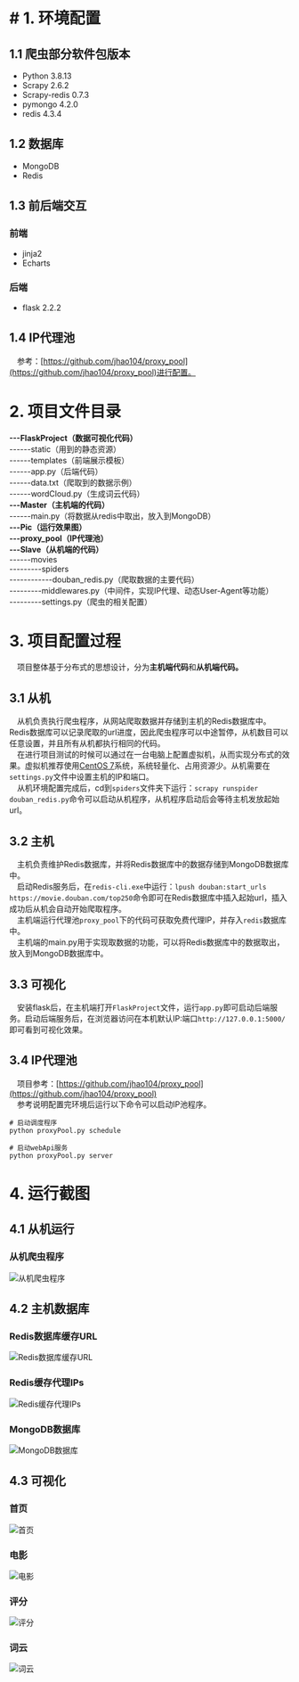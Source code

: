 # # 1. 环境配置
## 1.1 爬虫部分软件包版本
- Python 3.8.13
- Scrapy 2.6.2
- Scrapy-redis 0.7.3
- pymongo 4.2.0
- redis 4.3.4
## 1.2 数据库
- MongoDB
- Redis
## 1.3 前后端交互
### 前端
- jinja2
- Echarts
### 后端
- flask 2.2.2
## 1.4 IP代理池
&ensp;&ensp;参考：[https://github.com/jhao104/proxy_pool](https://github.com/jhao104/proxy_pool)进行配置。
# 2. 项目文件目录
**---FlaskProject（数据可视化代码）**<br>
------static（用到的静态资源）<br>
------templates（前端展示模板）<br>
------app.py（后端代码）<br>
------data.txt（爬取到的数据示例）<br>
------wordCloud.py（生成词云代码）<br>
**---Master（主机端的代码）**<br>
------main.py（将数据从redis中取出，放入到MongoDB）<br>
**---Pic（运行效果图）**<br>
**---proxy_pool（IP代理池）**<br>
**---Slave（从机端的代码）**<br>
------movies<br>
---------spiders<br>
------------douban_redis.py（爬取数据的主要代码）<br>
---------middlewares.py（中间件，实现IP代理、动态User-Agent等功能）<br>
---------settings.py（爬虫的相关配置）<br>
# 3. 项目配置过程
&ensp;&ensp;项目整体基于分布式的思想设计，分为**主机端代码**和**从机端代码。**
## 3.1 从机
&ensp;&ensp;从机负责执行爬虫程序，从网站爬取数据并存储到主机的Redis数据库中。Redis数据库可以记录爬取的url进度，因此爬虫程序可以中途暂停，从机数目可以任意设置，并且所有从机都执行相同的代码。<br>
&ensp;&ensp;在进行项目测试的时候可以通过在一台电脑上配置虚拟机，从而实现分布式的效果。虚拟机推荐使用[CentOS 7](http://isoredirect.centos.org/centos/7/isos/x86_64/)系统，系统轻量化、占用资源少。从机需要在`settings.py`文件中设置主机的IP和端口。<br>
&ensp;&ensp;从机环境配置完成后，cd到`spiders`文件夹下运行：`scrapy runspider douban_redis.py`命令可以启动从机程序，从机程序启动后会等待主机发放起始url。<br>
## 3.2 主机
&ensp;&ensp;主机负责维护Redis数据库，并将Redis数据库中的数据存储到MongoDB数据库中。<br>
&ensp;&ensp;启动Redis服务后，在`redis-cli.exe`中运行：`lpush douban:start_urls https://movie.douban.com/top250`命令即可在Redis数据库中插入起始url，插入成功后从机会自动开始爬取程序。<br>
&ensp;&ensp;主机端运行代理池`proxy_pool`下的代码可获取免费代理IP，并存入`redis`数据库中。<br>
&ensp;&ensp;主机端的main.py用于实现取数据的功能，可以将Redis数据库中的数据取出，放入到MongoDB数据库中。
## 3.3 可视化
&ensp;&ensp;安装flask后，在主机端打开`FlaskProject`文件，运行`app.py`即可启动后端服务。启动后端服务后，在浏览器访问在本机默认IP:端口`http://127.0.0.1:5000/`即可看到可视化效果。<br>
## 3.4 IP代理池
&ensp;&ensp;项目参考：[https://github.com/jhao104/proxy_pool](https://github.com/jhao104/proxy_pool)<br>
&ensp;&ensp;参考说明配置完环境后运行以下命令可以启动IP池程序。<br>
```
# 启动调度程序
python proxyPool.py schedule

# 启动webApi服务
python proxyPool.py server
```
# 4. 运行截图
## 4.1 从机运行
### 从机爬虫程序
![从机爬虫程序](https://github.com/CoderDon/Crawler/raw/main/Pic/slave.jpg)
## 4.2 主机数据库
### Redis数据库缓存URL
![Redis数据库缓存URL](https://github.com/CoderDon/Crawler/raw/main/Pic/redis_data.jpg)
### Redis缓存代理IPs
![Redis缓存代理IPs](https://github.com/CoderDon/Crawler/raw/main/Pic/proxy.jpg)
### MongoDB数据库
![MongoDB数据库](https://github.com/CoderDon/Crawler/raw/main/Pic/mongoDB_data.jpg)
## 4.3 可视化
### 首页
![首页](https://github.com/CoderDon/Crawler/raw/main/Pic/index.jpg)
### 电影
![电影](https://github.com/CoderDon/Crawler/raw/main/Pic/movies.jpg)
### 评分
![评分](https://github.com/CoderDon/Crawler/raw/main/Pic/score.jpg)
### 词云
![词云](https://github.com/CoderDon/Crawler/raw/main/Pic/words.jpg)